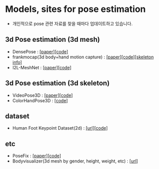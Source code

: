 # Models, sites for pose estimation
* 개인적으로 pose 관련 자료를 찾을 때마다 업데이트하고 있습니다.

## 3d Pose estimation (3d mesh)
* DensePose : [[paper]](https://arxiv.org/abs/1802.00434)[[code]](https://github.com/facebookresearch/detectron2/tree/master/projects/DensePose)
* frankmocap(3d body+hand motion capture) : [[paper]](https://arxiv.org/abs/2008.08324)[[code]](https://github.com/facebookresearch/frankmocap)[[skeleton info]](https://github.com/facebookresearch/frankmocap/blob/master/docs/joint_order.md)
* I2L-MeshNet : [[paper]](https://arxiv.org/abs/2008.03713)[[code]](https://github.com/mks0601/I2L-MeshNet_RELEASE)

## 3d Pose estimation (3d skeleton)
* VideoPose3D : [[paper]](https://arxiv.org/abs/1811.11742)[[code]](https://github.com/facebookresearch/VideoPose3D)
* ColorHandPose3D : [[code]](https://github.com/lmb-freiburg/hand3d)

## dataset
* Human Foot Keypoint Dataset(2d) : [[url]](https://cmu-perceptual-computing-lab.github.io/foot_keypoint_dataset/)[[code]](https://github.com/CMU-Perceptual-Computing-Lab/openpose_train)

## etc
* PoseFix : [[paper]](https://arxiv.org/abs/1812.03595)[[code]](https://github.com/mks0601/PoseFix_RELEASE)
* Bodyvisualizer(3d mesh by gender, height, weight, etc) : [[url]](https://bodyvisualizer.com/male.html)

